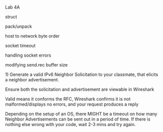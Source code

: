 Lab 4A

struct

pack/unpack 

host to network byte order

socket timeout

handling socket errors

modifying send.rec buffer size



1\) Generate a valid IPv6 Neighbor Solicitation to your classmate, that elicits a neighbor advertisement.



Ensure both the solicitation and advertisement are viewable in Wireshark



Valid means it conforms the RFC, Wireshark confirms it is not malformed/displays no errors, and your request produces a reply



Depending on the setup of an OS, there MIGHT be a timeout on how many Neighbor Advertisements can be sent out in a period of time. If there is nothing else wrong with your code, wait 2-3 mins and try again.

